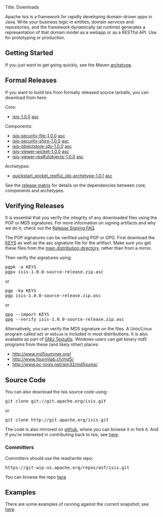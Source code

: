 Title: Downloads

Apache Isis is a framework for rapidly developing domain-driven apps in Java.
Write your business logic in entities, domain services and repositories, and the framework dynamically (at runtime) generates a representation of that domain model as a webapp or as a RESTful API.  Use for prototyping or production.

## Getting Started

If you just want to get going quickly, see the Maven [archetype](getting-started/quickstart-archetype.html).

## Formal Releases

If you want to build Isis from formally released source tarballs, you can download from here:

Core:

* [isis-1.0.0](https://dist.apache.org/repos/dist/release/isis/core/isis-1.0.0-source-release.zip) [asc](https://dist.apache.org/repos/dist/release/isis/core/isis-1.0.0-source-release.zip.asc)

Components:

* [isis-security-file-1.0.0](https://dist.apache.org/repos/dist/release/isis/component/security/file/isis-security-file-1.0.0-source-release.zip) [asc](https://dist.apache.org/repos/dist/release/isis/component/security/file/isis-security-file-1.0.0-source-release.zip.asc)
* [isis-security-shiro-1.0.0](https://dist.apache.org/repos/dist/release/isis/component/security/shiro/isis-security-shiro-1.0.0-source-release.zip) [asc](https://dist.apache.org/repos/dist/release/isis/component/security/shiro/isis-security-shiro-1.0.0-source-release.zip.asc)
* [isis-objectstore-jdo-1.0.0](https://dist.apache.org/repos/dist/release/isis/component/objectstore/jdo/isis-objectstore-jdo-1.0.0-source-release.zip) [asc](https://dist.apache.org/repos/dist/release/isis/component/objectstore/jdo/isis-objectstore-jdo-1.0.0-source-release.zip.asc)
* [isis-viewer-wicket-1.0.0](https://dist.apache.org/repos/dist/release/isis/component/viewer/wicket/isis-viewer-wicket-1.0.0-source-release.zip) [asc](https://dist.apache.org/repos/dist/release/isis/component/viewer/wicket/isis-viewer-wicket-1.0.0-source-release.zip.asc)
* [isis-viewer-restfulobjects-1.0.0](https://dist.apache.org/repos/dist/release/isis/component/viewer/restfulobjects/isis-viewer-restfulobjects-1.0.0-source-release.zip) [asc](https://dist.apache.org/repos/dist/release/isis/component/viewer/restfulobjects/isis-viewer-restfulobjects-1.0.0-source-release.zip.asc)

Archetypes:

* [quickstart_wicket_restful_jdo-archetype-1.0.1](https://dist.apache.org/repos/dist/release/isis/archetype/quickstart_wicket_restful_jdo-archetype/quickstart_wicket_restful_jdo-archetype-1.0.1-source-release.zip) [asc](https://dist.apache.org/repos/dist/release/isis/archetype/quickstart_wicket_restful_jdo-archetype/quickstart_wicket_restful_jdo-archetype-1.0.1-source-release.zip.asc)

See the [release matrix](release-matrix.html) for details on the dependencies between core, components and archetypes.

## Verifying Releases

It is essential that you verify the integrity of any downloaded files using
the PGP or MD5 signatures.  For more information on signing artifacts and
why we do it, check out the
[Release Signing FAQ](http://www.apache.org/dev/release-signing.html).

The PGP signatures can be verified using PGP or GPG.  First download the [KEYS](https://git-wip-us.apache.org/repos/asf/isis/repo?p=isis.git;a=blob_plain;f=KEYS;hb=master) as well as the asc signature file for the artifact.  Make sure you get these files from the [main distribution directory](http://www.apache.org/dist/isis/), rather than from a mirror.

Then verify the signatures using:

<pre>
pgpk -a KEYS
pgpv isis-1.0.0-source-release.zip.asc
</pre>

or
<pre>
pgp -ka KEYS
pgp isis-1.0.0-source-release.zip.asc
</pre>

or
<pre>
gpg --import KEYS
gpg --verify isis-1.0.0-source-release.zip.asc
</pre>

Alternatively, you can verify the MD5 signature on the files. A Unix/Linux
program called `md5` or `md5sum` is included in most distributions.  It is
also available as part of
[GNU Textutils](http://www.gnu.org/software/textutils/textutils.html).
Windows users can get binary md5 programs from these (and likely other) places:

 * <http://www.md5summer.org/>
 * <http://www.fourmilab.ch/md5/>
 * <http://www.pc-tools.net/win32/md5sums/>


## Source Code

You can also download the Isis source code using:

<pre>
git clone git://git.apache.org/isis.git
</pre>

or

<pre>
git clone http://git.apache.org/isis.git
</pre>

The code is also mirrored on [github](http://github.com/apache/isis), where you can browse it or fork it.   And if you're interested in contributing back to Isis, see [here](contributors/git-workflow.html).
       
### Committers

Committers should use the read/write repo:

<pre>
https://git-wip-us.apache.org/repos/asf/isis.git
</pre>

You can browse the repo [here](https://git-wip-us.apache.org/repos/asf/isis/repo?p=isis.git;a=summary)

## Examples

There are some examples of running against the current snapshot; see [here](getting-started/examples.html).


